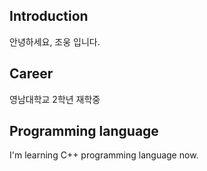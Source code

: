 ## Introduction
안녕하세요, 조웅 입니다.
## Career
영남대학교 2학년 재학중
## Programming language
I'm learning C++ programming language now.
